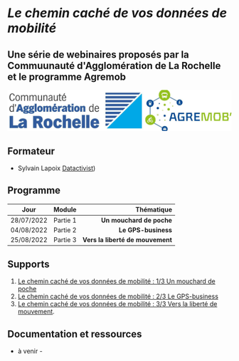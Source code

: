 
# *Le chemin caché de vos données de mobilité*

## Une série de webinaires proposés par la Commuunauté d'Agglomération de La Rochelle et le programme Agremob

![](./webinaire_mobilites_complet/img/selfdata_footer_agremob_small.jpg)

## Formateur
* Sylvain Lapoix [Datactivist](https://datactivist.coop/))
  
## Programme

  | Jour | Module | Thématique | 
  | :-----: | :-----: |  -----: | 
  | 28/07/2022 | Partie 1 | **Un mouchard de poche** | 
  | 04/08/2022 | Partie 2 | **Le GPS-business** | 
  | 25/08/2022 | Partie 3 | **Vers la liberté de mouvement** | 

## Supports

1. [Le chemin caché de vos données de mobilité : 1/3 Un mouchard de poche](https://datactivist.coop/agremob_selfdata/webinaire_mobilites_selfdata/webinaire_mobilites_ep_1/#1)
2. [Le chemin caché de vos données de mobilité : 2/3 Le GPS-business](https://datactivist.coop/agremob_selfdata/webinaire_mobilites_selfdata/webinaire_mobilites_ep_2/#1)
3. [Le chemin caché de vos données de mobilité : 3/3 Vers la liberté de mouvement](https://datactivist.coop/agremob_selfdata/webinaire_mobilites_selfdata/webinaire_mobilites_ep_3/#1).

## Documentation et ressources

- à venir -